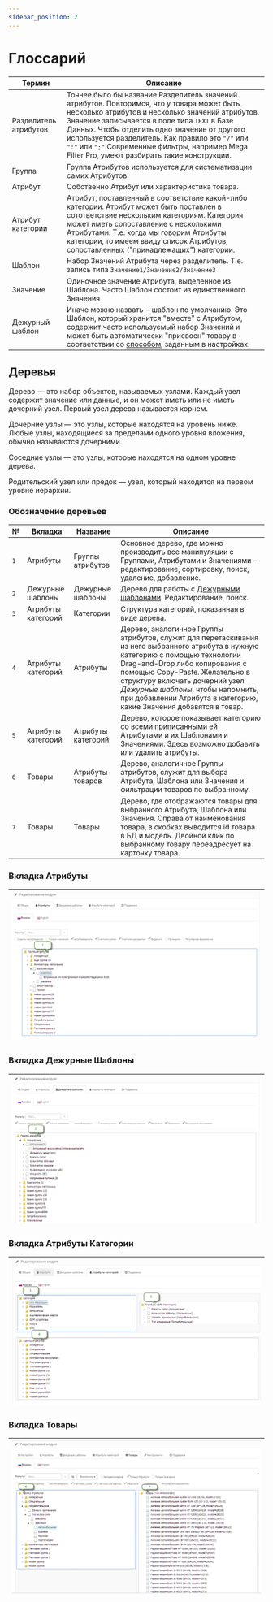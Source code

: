 ```yaml
---
sidebar_position: 2
---
```


# Глоссарий

|Термин|Описание|
|---|---|
|Разделитель атрибутов|Точнее было бы название Разделитель значений атрибутов. Повторимся, что у товара может быть несколько атрибутов и несколько значений атрибутов. Значение записывается в поле типа `TEXT` в Базе Данных. Чтобы отделить одно значение от другого используется разделитель. Как правило это `"/"` или `":"` или `";"` Современные фильтры, например Mega Filter Pro, умеют разбирать такие конструкции.|
|Группа|Группа Атрибутов используется для систематизации самих Атрибутов.|
|Атрибут|Собственно Атрибут или характеристика товара.|
|Атрибут категории|Атрибут, поставленный в соответствие какой-либо категории. Атрибут может быть поставлен в сотответствие нескольким категориям. Категория может иметь сопоставление с несколькими Атрибутами. Т.е. когда мы говорим Атрибуты категории, то имеем ввиду список Атрибутов, сопоставленных ("принадлежащих") категории.|
|Шаблон|Набор Значений Атрибута через разделитель. Т.е. запись типа `Значение1/Значение2/Значение3`|
|Значение|Одиночное значение Атрибута, выделенное из Шаблона. Часто Шаблон состоит из единственного Значения|
|Дежурный шаблон|Иначе можно назвать - шаблон по умолчанию. Это Шаблон, который хранится "вместе" с Атрибутом, содержит часто используемый набор Значений и может быть автоматически "присвоен" товару в соответствии со [способом](settings.html#settings-product), заданным в настройках.|

## Деревья

Дерево — это набор объектов, называемых узлами. Каждый узел содержит значение или данные, и он может иметь или не иметь дочерний узел. Первый узел дерева называется корнем.

Дочерние узлы — это узлы, которые находятся на уровень ниже. Любые узлы, находящиеся за пределами одного уровня вложения, обычно называются дочерними.

Соседние узлы — это узлы, которые находятся на одном уровне дерева.

Родительский узел или предок — узел, который находится на первом уровне иерархии.

### Обозначение деревьев

|№|Вкладка|Название|Описание|
|---|---|---|---|
|`1`|Атрибуты|Группы атрибутов|Основное дерево, где можно производить все манипуляции с Группами, Атрибутами и Значениями - редактирование, сортировку, поиск, удаление, добавление.|
|`2`|Дежурные шаблоны|Дежурные шаблоны|Дерево для работы с [Дежурными шаблонами](theory-duty). Редактирование, поиск.|
|`3`|Атрибуты категорий|Категории|Структура категорий, показанная в виде дерева.|
|`4`|Атрибуты категорий|Атрибуты|Дерево, аналогичное Группы атрибутов, служит для перетаскивания из него выбранного атрибута в нужную категорию с помощью технологии Drag-and-Drop либо копирования с помощью Copy-Paste. Желательно в структуру включать дочерний узел _Дежурные шаблоны_, чтобы напомнить, при добавлении Атрибута в категорию, какие Значения добавятся в товар.|
|`5`|Атрибуты категорий|Атрибуты категорий|Дерево, которое показывает категорию со всеми приписанными ей Атрибутами и их Шаблонами и Значениями. Здесь возможно добавить или удалить атрибуты.|
|`6`|Товары|Атрибуты товаров|Дерево, аналогичное Группы атрибутов, служит для выбора Атрибута, Шаблона или Значения и фильтрации товаров по выбранному.|
|`7`|Товары|Товары|Дерево, где отображаются товары для выбранного Атрибута, Шаблона или Значения. Справа от наименования товара, в скобках выводится id товара в БД и модель. Двойной клик по выбранному товару переадресует на карточку товара.|

### Вкладка Атрибуты

| ![Trees](/img/tutorial/tree1.png) |
|-|

### Вкладка Дежурные Шаблоны

| ![Trees](/img/tutorial/tree2.png) |
|-|

### Вкладка Атрибуты Категории

| ![Trees](/img/tutorial/tree3.png) |
|-|

### Вкладка Товары

| ![Trees](/img/tutorial/tree4.png) |
|-|
